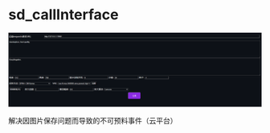 # sd_callInterface
![图片坏了](https://github.com/baizhif/sd_callInterface/blob/main/preview.png "预览")

解决因图片保存问题而导致的不可预料事件（云平台）
